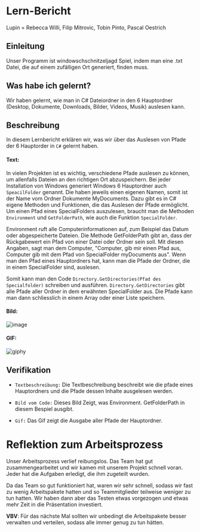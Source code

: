 # Lern-Bericht
Lupin = Rebecca Willi, Filip Mitrovic, Tobin Pinto, Pascal Oestrich

## Einleitung

Unser Programm ist windowschschnitzeljagd Spiel, indem man eine .txt Datei, die auf einem zufälligen Ort generiert, finden muss.

## Was habe ich gelernt?

 Wir haben gelernt, wie man in C# Dateiordner in den 6 Hauptordner (Desktop, Dokumente, Downloads, Bilder, Videos, Musik) auslesen kann.

## Beschreibung
In diesem Lernbericht erklären wir, was wir über das Auslesen von Pfade der 6 Hauptorder in `C#` gelernt haben.


#### Text:
In vielen Projekten ist es wichtig, verschiedene Pfade auslesen zu können, um allenfalls Dateien an den richtigen Ort abzuspeichern. Bei jeder Installation von Windows generiert Windows 6 Hauptordner auch `SpeacilFolder` genannt. Die haben jeweils einen eigenen Namen, somit ist der Name vom Ordner Dokumente MyDocuments.
Dazu gibt es in C# eigene Methoden und Funktionen, die das Auslesen der Pfade ermöglicht. Um einen Pfad eines SpecialFolders auszulesen, braucht man die Methoden
`Environment` und `GetFolderPath`, wie auch die Funktion `SpecialFolder`.

Environment ruft alle Computerinformationen auf, zum Beispiel das Datum oder abgespeicherte Dateien. Die Methode GetFolderPath gibt an, dass der Rückgabewert ein Pfad von einer Datei oder Ordner sein soll. Mit diesen Angaben, sagt man dem Computer, "Computer, gib mir einen Pfad aus, Computer gib mit dem Pfad von SpecialFolder myDocuments aus". Wenn man den Pfad eines Hauptordners hat, kann man die Pfade der Ordner, die in einem SpecialFolder sind, auslesen.

Somit kann man den Code `Directory.GetDirectories(Pfad des Specialfolder)` schreiben und ausführen. `Directory.GetDirectories` gibt alle Pfade aller Ordner in dem erwähnten SpecialFolder aus. Die Pfade kann man dann schliesslich in einem Array oder einer Liste speichern.
 
#### Bild:

![image](https://user-images.githubusercontent.com/89131744/229720049-efd09555-4f83-4a57-8701-bdd05961de8e.png)

#### GIF:
![giphy](https://user-images.githubusercontent.com/110892622/229720626-6e019881-c6f3-49f4-bb04-9600b9e40a00.gif)

## Verifikation

* `Textbeschreibung:` Die Textbeschreibung beschreibt wie die pfade eines Hauptordners und die Pfade dessen Inhalte ausgelesen werden.

* `Bild vom Code:` Dieses Bild Zeigt, was Environment. GetFolderPath in diesem Bespiel ausgibt.

* `Gif:` Das Gif zeigt die Ausgabe aller Pfade der Hauptordner.

# Reflektion zum Arbeitsprozess

Unser Arbeitsprozess verlief reibungslos. Das Team hat gut zusammengearbeitet und wir kamen mit unserem Projekt schnell voran. Jeder hat die Aufgaben erledigt, die ihm zugeteilt wurden.

Da das Team so gut funktioniert hat, waren wir sehr schnell, sodass wir fast zu wenig Arbeitspakete hatten und so Teammitglieder teilweise weniger zu tun hatten. Wir haben dann aber das Testen etwas vorgezogen und etwas mehr Zeit in die Präsentation investiert.

**VBV**: Für das nächste Mal sollten wir unbedingt die Arbeitspakete besser verwalten und verteilen, sodass alle immer genug zu tun hätten.
